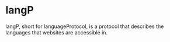 # langP
langP, short for languageProtocol, is a protocol that describes the languages that websites are accessible in.
